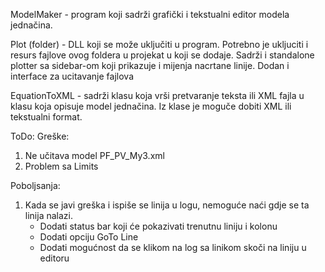 ModelMaker - program koji sadrži grafički i tekstualni editor modela jednačina.

Plot (folder) - DLL koji se može uključiti u program. Potrebno je ukljuciti i resurs fajlove ovog foldera u projekat u koji se dodaje.
Sadrži i standalone plotter sa sidebar-om koji prikazuje i mijenja nacrtane linije. Dodan i interface za ucitavanje fajlova

EquationToXML - sadrži klasu koja vrši pretvaranje teksta ili XML fajla u klasu koja opisuje model jednačina. Iz klase je moguče dobiti XML ili tekstualni format.

ToDo:
Greške:
1. Ne učitava model PF_PV_My3.xml
2. Problem sa Limits

Poboljsanja:
1. Kada se javi greška i ispiše se linija u logu, nemoguće naći gdje se ta linija nalazi.
	- Dodati status bar koji će pokazivati trenutnu liniju i kolonu
	- Dodati opciju GoTo Line
	- Dodati mogućnost da se klikom na log sa linikom skoči na liniju u editoru
